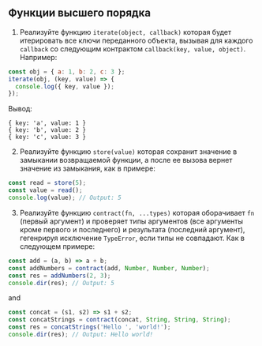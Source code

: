 ## Функции высшего порядка

1. Реализуйте функцию `iterate(object, callback)` которая будет итерировать
все ключи переданного объекта, вызывая для каждого `callback` со следующим
контрактом `callback(key, value, object)`. Например:

```js
const obj = { a: 1, b: 2, c: 3 };
iterate(obj, (key, value) => {
  console.log({ key, value });
});
```
Вывод:
```
{ key: 'a', value: 1 }
{ key: 'b', value: 2 }
{ key: 'c', value: 3 }
```

2. Реализуйте функцию `store(value)` которая сохранит значение в замыкании
возвращаемой функции, а после ее вызова вернет значение из замыкания, как
в примере:

```js
const read = store(5);
const value = read();
console.log(value); // Output: 5
```

3. Реализуйте функцию `contract(fn, ...types)` которая оборачивает `fn` (первый аргумент) и проверяет типы аргументов (все аргументы кроме первого и последнего) и результата (последний аргумент), гегенрируя исключение `TypeError`, если типы не совпадают. Как в следующем примере:

```js
const add = (a, b) => a + b;
const addNumbers = contract(add, Number, Number, Number);
const res = addNumbers(2, 3);
console.dir(res); // Output: 5
```
and
```js
const concat = (s1, s2) => s1 + s2;
const concatStrings = contract(concat, String, String, String);
const res = concatStrings('Hello ', 'world!');
console.dir(res); // Output: Hello world!
```
